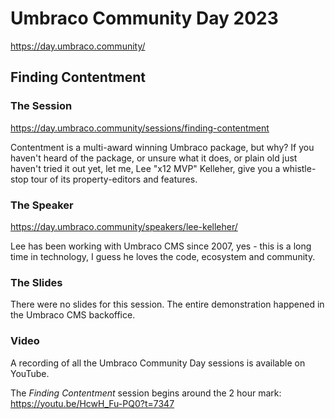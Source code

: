 # Umbraco Community Day 2023

<https://day.umbraco.community/>

## Finding Contentment

### The Session

<https://day.umbraco.community/sessions/finding-contentment>

Contentment is a multi-award winning Umbraco package, but why? If you haven't heard of the package, or unsure what it does, or plain old just haven't tried it out yet, let me, Lee "x12 MVP" Kelleher, give you a whistle-stop tour of its property-editors and features.

### The Speaker

<https://day.umbraco.community/speakers/lee-kelleher/>

Lee has been working with Umbraco CMS since 2007, yes - this is a long time in technology, I guess he loves the code, ecosystem and community.

### The Slides

There were no slides for this session. The entire demonstration happened in the Umbraco CMS backoffice.

### Video

A recording of all the Umbraco Community Day sessions is available on YouTube.

The _Finding Contentment_ session begins around the 2 hour mark: <https://youtu.be/HcwH_Fu-PQ0?t=7347>
